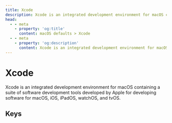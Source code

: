 ```yaml
---
title: Xcode
description: Xcode is an integrated development environment for macOS containing a suite of software development tools developed by Apple for developing software for macOS, iOS, iPadOS, watchOS, and tvOS.
head:
  - - meta
    - property: 'og:title'
      content: macOS defaults > Xcode
  - - meta
    - property: 'og:description'
      content: Xcode is an integrated development environment for macOS containing a suite of software development tools developed by Apple for developing software for macOS, iOS, iPadOS, watchOS, and tvOS.
---
```


<script setup>
import FolderTableOfContents from '../../components/FolderTableOfContents.vue'
</script>

# Xcode

Xcode is an integrated development environment for macOS containing a suite of software development tools developed by Apple for developing software for macOS, iOS, iPadOS, watchOS, and tvOS.

## Keys

<FolderTableOfContents />
